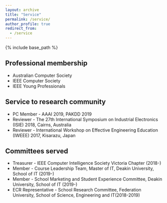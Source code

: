 ```yaml
---
layout: archive
title: "Service"
permalink: /service/
author_profile: true
redirect_from:
  - /service
---
```


{% include base_path %}

Professional membership
-----------------------
* Australian Computer Society
* IEEE Computer Society
* IEEE Young Professionals

Service to research community
-----------------------------
* PC Member - AAAI 2019, PAKDD 2019
* Reviewer - The 27th International Symposium on Industrial Electronics (ISIE) 2018, Cairns, Australia
* Reviewer - International Workshop on Effective Engineering Education (IWEEE) 2017, Kisarazu, Japan

Committees served
-----------------
* Treasurer - IEEE Computer Intelligence Society Victoria Chapter (2018-)
* Member - Course Leadership Team, Master of IT, Deakin University, School of IT (2019-)
* Member - School Marketing and Student Experience Committee, Deakin University, School of IT (2019-) 
* ECR Representative - School Research Committee, Federation University, School of Science, Engineering and IT(2018-2019)
